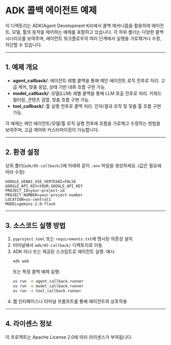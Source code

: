 # ADK 콜백 에이전트 예제

이 디렉토리는 ADK(Agent Development Kit)에서 콜백 메커니즘을 활용하여 에이전트, 모델, 툴의 동작을 제어하는 예제를 포함하고 있습니다. 각 하위 폴더는 다양한 콜백 시나리오를 보여주며, 에이전트 워크플로우의 여러 단계에서 실행을 가로채거나 수정, 차단할 수 있습니다.

---

## 1. 예제 개요

- **agent_callback/**: 에이전트 레벨 콜백을 통해 메인 에이전트 로직 전후로 처리. 고급 제어, 맞춤 응답, 상태 기반 대화 흐름 구현 가능.
- **model_callback/**: 모델(LLM) 레벨 콜백을 통해 LLM 호출 전후로 처리. 키워드 필터링, 콘텐츠 검열, 맞춤 흐름 구현 가능.
- **tool_callback/**: 툴 실행 전후로 콜백 처리. 인자/결과 조작 및 맞춤 툴 흐름 구현 가능.

각 예제는 메인 에이전트/모델/툴 로직 실행 전후에 흐름을 가로채고 수정하는 방법을 보여주며, 고급 제어와 커스터마이징이 가능합니다.

---

## 2. 환경 설정
상위 폴더(`adk/05-callback/`)에 아래와 같이 `.env` 파일을 생성하세요. (값은 필요에 따라 수정)

```
GOOGLE_GENAI_USE_VERTEXAI=FALSE
GOOGLE_API_KEY=YOUR_GOOGLE_API_KEY
PROJECT_ID=your-project-id
PROJECT_NUMBER=your-project-number
LOCATION=us-central1
MODEL=gemini-2.0-flash
```

---

## 3. 소스코드 실행 방법
1. `pyproject.toml` 또는 `requirements.txt`에 명시된 의존성 설치
2. 터미널에서 `adk/05-callback/` 디렉토리로 이동
3. ADK 러너 또는 제공된 스크립트로 에이전트 실행. 예시:
   ```bash
   adk web
   ```
   또는 특정 콜백 예제 실행:
   ```bash
   uv run -m agent_callback.runner
   uv run -m model_callback.runner
   uv run -m tool_callback.runner
   ```
4. 웹 인터페이스나 터미널 프롬프트를 통해 에이전트와 상호작용

---

## 4. 라이센스 정보
이 프로젝트는 Apache License 2.0에 따라 라이센스가 부여됩니다.
